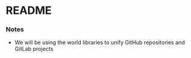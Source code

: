 # README

### Notes

* We will be using the world libraries to unify GitHub repositories and GitLab projects

